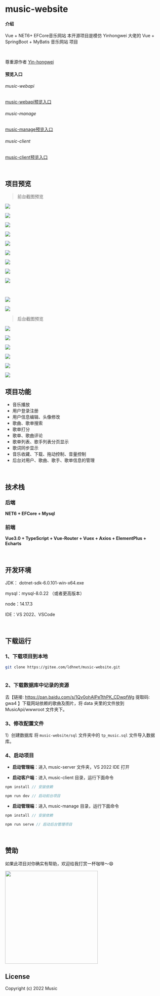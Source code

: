 # music-website

#### 介绍
Vue + NET6+ EFCore音乐网站  本开源项目是模仿 Yinhongwei 大佬的 Vue + SpringBoot + MyBatis 音乐网站 项目

<br/>

尊重源作者  [Yin-hongwei](https://gitee.com/Yin-hongwei/)


#### 预览入口

###### music-webapi 
[music-webapi预览入口](http://124.223.117.49:9005/api-doc/index.html)

###### music-manage
[music-manage预览入口](http://124.223.117.49:9007/)

###### music-client
[music-client预览入口](http://124.223.117.49:9006/)
 
<br/>

## 项目预览

> 前台截图预览

![](https://github.com/ldhnet/music-website/blob/main/preview/1.jpg?raw=true)<br/>

![](https://github.com/ldhnet/music-website/blob/main/preview/2.jpg?raw=true)<br/>

![](https://github.com/ldhnet/music-website/blob/main/preview/3.jpg?raw=true)<br/>

![](https://github.com/ldhnet/music-website/blob/main/preview/4.jpg?raw=true)<br/>

![](https://github.com/ldhnet/music-website/blob/main/preview/5.jpg?raw=true)<br/>

![](https://github.com/ldhnet/music-website/blob/main/preview/6.jpg?raw=true)<br/>

![](https://github.com/ldhnet/music-website/blob/main/preview/7.jpg?raw=true)<br/>

![](https://github.com/ldhnet/music-website/blob/main/preview/8.jpg?raw=true)<br/>

![](https://github.com/ldhnet/music-website/blob/main/preview/9.jpg?raw=true)

<br/>

![](https://github.com/ldhnet/music-website/blob/main/preview/10.jpg?raw=true)<br/>

![](https://github.com/ldhnet/music-website/blob/main/preview/11.jpg?raw=true)<br/>

> 后台截图预览

![](https://github.com/ldhnet/music-website/blob/main/preview/12.jpg?raw=true)<br/>

![](https://github.com/ldhnet/music-website/blob/main/preview/13.jpg?raw=true)<br/>

![](https://github.com/ldhnet/music-website/blob/main/preview/14.jpg?raw=true)<br/>

![](https://github.com/ldhnet/music-website/blob/main/preview/15.jpg?raw=true)<br/>

![](https://github.com/ldhnet/music-website/blob/main/preview/16.jpg?raw=true)<br/>

![](https://github.com/ldhnet/music-website/blob/main/preview/17.jpg?raw=true)<br/>

## 项目功能

- 音乐播放
- 用户登录注册
- 用户信息编辑、头像修改
- 歌曲、歌单搜索
- 歌单打分
- 歌单、歌曲评论
- 歌单列表、歌手列表分页显示
- 歌词同步显示
- 音乐收藏、下载、拖动控制、音量控制
- 后台对用户、歌曲、歌手、歌单信息的管理

<br/>

## 技术栈

### 后端

**NET6 + EFCore + Mysql**

### 前端

**Vue3.0 + TypeScript + Vue-Router + Vuex + Axios + ElementPlus + Echarts**

<br/>

## 开发环境

JDK： dotnet-sdk-6.0.101-win-x64.exe

mysql：mysql-8.0.22 （或者更高版本）
  
node：14.17.3

IDE：VS 2022、VSCode


<br/>

## 下载运行

### 1、下载项目到本地

```bash
git clone https://gitee.com/ldhnet/music-website.git
 
```

### 2、下载数据库中记录的资源

去【链接: https://pan.baidu.com/s/1Qv0ohAIPeTthPK_CDwpfWg 提取码: gwa4 】下载网站依赖的歌曲及图片，将 data 夹里的文件放到 MusicApi/wwwroot 文件夹下。

 
### 3、修改配置文件

1）创建数据库
将 `music-website/sql` 文件夹中的 `tp_music.sql` 文件导入数据库。
 
### 4、启动项目

- **启动管理端**：进入 music-server 文件夹，VS 2022 IDE 打开

 
- **启动客户端**：进入 music-client 目录，运行下面命令

```js
npm install // 安装依赖

npm run dev // 启动前台项目
```

- **启动管理端**：进入 music-manage 目录，运行下面命令

```js
npm install // 安装依赖

npm run serve // 启动后台管理项目
```

<br/>

## 赞助

如果此项目对你确实有帮助，欢迎给我打赏一杯咖啡～😄

<img src="https://github.com/ldhnet/music-website/blob/main/preview/wxpay.png?raw=true" height="300px"/>

<br/>

## License

Copyright (c) 2022 Music
